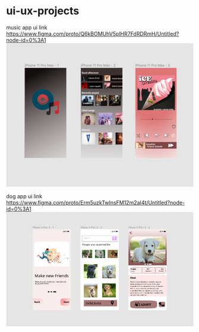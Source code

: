 # ui-ux-projects

music app ui link https://www.figma.com/proto/Q6kBOMUhV5plHR7FdRDRmH/Untitled?node-id=0%3A1
![](songapp.png)



dog app ui link https://www.figma.com/proto/Erm5uzkTwInsFM12m2aI4t/Untitled?node-id=0%3A1
![](dogadapt.png)
